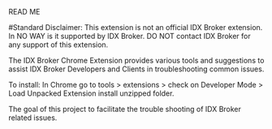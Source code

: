 READ ME

#Standard Disclaimer:
This extension is not an official IDX Broker extension. In NO WAY is it supported by IDX Broker. DO NOT contact IDX Broker for any support of this extension.

The IDX Broker Chrome Extension provides various tools and suggestions to assist IDX Broker Developers and Clients in troubleshooting common issues.

To install: In Chrome go to tools > extensions > check on Developer Mode > Load Unpacked Extension install unzipped folder.

The goal of this project to facilitate the trouble shooting of IDX Broker related issues.
